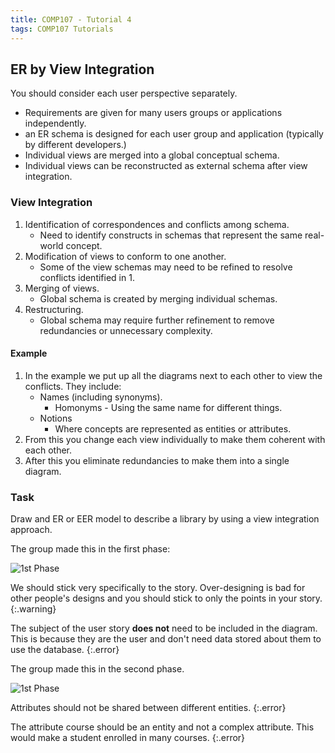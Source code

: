 ```yaml
---
title: COMP107 - Tutorial 4
tags: COMP107 Tutorials
---
```


## ER by View Integration

You should consider each user perspective separately.

* Requirements are given for many users groups or applications independently.
* an ER schema is designed  for each user group and application (typically by different developers.)
* Individual views are merged into a global conceptual schema.
* Individual views can be reconstructed as external schema after view integration.

### View Integration

1. Identification of correspondences and conflicts among schema.
	* Need to identify constructs in schemas that represent the same real-world concept.
1. Modification of views to conform to one another.
	* Some of the view schemas may need to be refined to resolve conflicts identified in 1.
1. Merging of views.
	* Global schema is created by merging individual schemas.
1. Restructuring.
	* Global schema may require further refinement to remove redundancies or unnecessary complexity.

#### Example
1. In the example we put up all the diagrams next to each other to view the conflicts. They include:
	* Names (including synonyms).
		* Homonyms - Using the same name for different things.
	* Notions
		* Where concepts are represented as entities or attributes.	
1. From this you change each view individually to make them coherent with each other.
1. After this you eliminate redundancies to make them into a single diagram.

### Task
Draw and ER or EER model to describe a library by using a view integration approach.

The group made this in the first phase:

![1st Phase]({{site.baseurl}}/assets/comp107/tutorials/2020-11-27-1-1.svg)

We should stick very specifically to the story. Over-designing is bad for other people's designs and you should stick to only the points in your story.
{:.warning}

The subject of the user story **does not** need to be included in the diagram. This is because they are the user and don't need data stored about them to use the database.
{:.error}

The group made this in the second phase.

![1st Phase]({{site.baseurl}}/assets/comp107/tutorials/2020-11-27-1-2.svg)

Attributes should not be shared between different entities.
{:.error}

The attribute course should be an entity and not a complex attribute. This would make a student enrolled in many courses.
{:.error}
